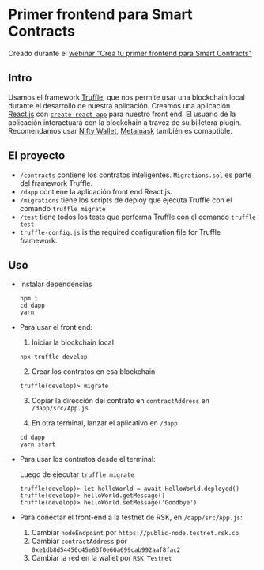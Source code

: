 # Primer frontend para Smart Contracts

Creado durante el [webinar "Crea tu primer frontend para Smart Contracts"](https://youtu.be/CoO9k1LYO04)

## Intro

Usamos el framework [Truffle](https://trufflesuite.com), que nos permite usar una blockchain local durante el desarrollo de nuestra aplicación. Creamos una aplicación [React.js](https://reactjs.org) con [`create-react-app`](https://github.com/facebook/create-react-app) para nuestro front end. El usuario de la aplicación interactuará con la blockchain a travez de su billetera plugin. Recomendamos usar [Nifty Wallet](https://www.poa.network/for-users/nifty-wallet), [Metamask](https://metamask.io) también es comaptible.

## El proyecto

- `/contracts` contiene los contratos inteligentes. `Migrations.sol` es parte del framework Truffle.
- `/dapp` contiene la aplicación front end React.js.
- `/migrations` tiene los scripts de deploy que ejecuta Truffle con el comando `truffle migrate`
- `/test` tiene todos los tests que performa Truffle con el comando `truffle test`
- `truffle-config.js` is the required configuration file for Truffle framework.

## Uso

- Instalar dependencias

  ```
  npm i
  cd dapp
  yarn
  ```

- Para usar el front end:

  1. Iniciar la blockchain local

    ```
    npx truffle develop
    ```

  2. Crear los contratos en esa blockchain

    ```
    truffle(develop)> migrate
    ```

  3. Copiar la dirección del contrato en `contractAddress` en `/dapp/src/App.js`

  4. En otra terminal, lanzar el aplicativo en `/dapp`

    ```
    cd dapp
    yarn start
    ```

- Para usar los contratos desde el terminal:

  Luego de ejecutar `truffle migrate`

  ```
  truffle(develop)> let helloWorld = await HelloWorld.deployed()
  truffle(develop)> helloWorld.getMessage()
  truffle(develop)> helloWorld.setMessage('Goodbye')
  ```

- Para conectar el front-end a la testnet de RSK, en `/dapp/src/App.js`:
  1. Cambiar `nodeEndpoint` por `https://public-node.testnet.rsk.co`
  2. Cambiar `contractAddress` por `0xe1db8d54450c45e63f0e60a699cab992aaf8fac2`
  3. Cambiar la red en la wallet por `RSK Testnet`
